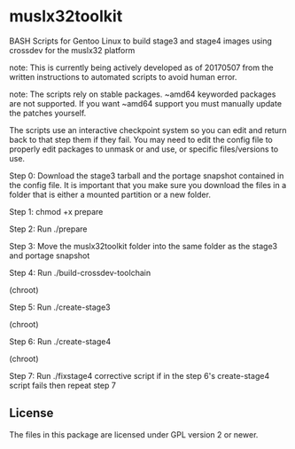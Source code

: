 # muslx32toolkit
BASH Scripts for Gentoo Linux to build stage3 and stage4 images using crossdev for the muslx32 platform

note: This is currently being actively developed as of 20170507 from the written instructions to automated scripts to avoid human error.

note: The scripts rely on stable packages.  ~amd64 keyworded packages are not supported.  If you want ~amd64 support you must manually update the patches yourself.

The scripts use an interactive checkpoint system so you can edit and return back to that step them if they fail.  You may need to edit the config file to properly edit packages to unmask or and use, or specific files/versions to use.

Step 0: Download the stage3 tarball and the portage snapshot contained in the config file.  It is important that you make sure you download the files in a folder that is either a mounted partition or a new folder.

Step 1: chmod +x prepare

Step 2: Run ./prepare

Step 3: Move the muslx32toolkit folder into the same folder as the stage3 and portage snapshot

Step 4: Run ./build-crossdev-toolchain

(chroot)

Step 5: Run ./create-stage3

(chroot)

Step 6: Run ./create-stage4

(chroot)

Step 7: Run ./fixstage4 corrective script if in the step 6's create-stage4 script fails then repeat step 7

## License

The files in this package are licensed under GPL version 2 or newer.
